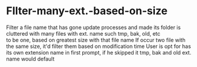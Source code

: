 # FIlter-many-ext.-based-on-size
Filter a file name that has gone update processes and made its folder is cluttered with many files with ext. name such tmp, bak, old, etc  
to be one, based on greatest size with that file name 
If occur two file with the same size, it'd filter them based on modification time
User is opt for has its own extension name in first prompt, if he skipped it tmp, bak and old ext. name would default
